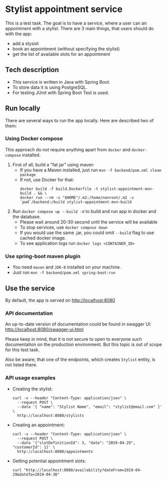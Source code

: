# Stylist appointment service

This is a test task.
The goal is to have a service, where a user can an appointment with a stylist.
There are 3 main things, that users should do with the app:
 * add a stysist
 * book an appointment (without specifying the stylist)
 * get the list of available slots for an appointment
 
## Tech description
 * This service is written in Java with Spring Boot. 
 * To store data it is using PostgreSQL.
 * For testing JUnit with Spring Boot Test is used. 

## Run locally
There are several ways to run the app locally. Here are described two of them:

### Using Docker compose
This approach do not require anything apart from `docker` and `docker-compose` installed.
 1. First of all, build a "fat jar" using maven
    * If you have a Maven installed, just run `mvn -f backend/pom.xml clean package`
    * If not, use Docker for that: 
        ```
        docker build -f build.Dockerfile -t stylist-appointment-mvn-build . && \
        docker run --rm -v "$HOME"/.m2:/home/nonroot/.m2 -v `pwd`/backend:/build stylist-appointment-mvn-build
        ```
 2. Run `docker compose up --build -d` to build and run app in docker and the database.
    * Please wait around 20-30 second until the service will be available  
    * To stop services, use `docker compose down`
    * If you would use the same .jar, you could omit `--build` flag to use cached docker image.
    * To see application logs run `docker logs <CONTAINER_ID>`

### Use spring-boot maven plugin
 * You need `maven` and `JDK-8` installed on your machine.
 * Just run `mvn -f backend/pom.xml spring-boot:run`

## Use the service
By default, the app is served on [http://localhost:8080]()

### API documentation
An up-to-date version of documentation could be found in swagger UI: [http://localhost:8080/swagger-ui.html]()

Please keep in mind, that it is not secure to open to everyone such documentation on the production environment.
But this topic is out of scope for this test task. 

Also be aware, that one of the endpoints, which creates `Stylist` entity, is not listed there.

### API usage examples
 * Creating the stylist:
    ```
    curl -v --header "Content-Type: application/json" \
      --request POST \
      --data '{ "name": "Stylist Name", "email": "stylist@email.com" }' \
      http://localhost:8080/stylists
    ```
 * Creating an appointment:
    ```
    curl -v --header "Content-Type: application/json" \
      --request POST \
      --data '{"slotDefinitionId": 3, "date": "2019-04-29", "customerId": 1}' \
      http://localhost:8080/appointments
    ```
 * Getting potential appointment slots: 
    ```
    curl "http://localhost:8080/availability?dateFrom=2019-04-29&dateTo=2019-04-30"
    ```